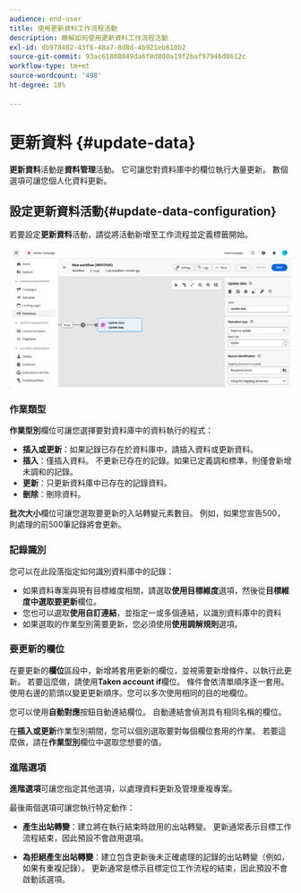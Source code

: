 ```yaml
---
audience: end-user
title: 使用更新資料工作流程活動
description: 瞭解如何使用更新資料工作流程活動
exl-id: db978482-43f6-48a7-8d8d-4b921eb610b2
source-git-commit: 93ac61808049da6f0d800a19f2baf97946d8612c
workflow-type: tm+mt
source-wordcount: '498'
ht-degree: 18%

---
```


# 更新資料 {#update-data}

**更新資料**&#x200B;活動是&#x200B;**資料管理**&#x200B;活動。 它可讓您對資料庫中的欄位執行大量更新。 數個選項可讓您個人化資料更新。

<!--
The **Operation type** field lets you choose the process to be carried out on the data in the database. Select the first option to add data or update (it if it has already been added). You can also only add data, only update data, or delete data. Select the **Update and merge collections** to select a primary record to link duplicates to, and delete those duplicates safely

Specify how to identify the records in the database: if data relate to an existing targeting dimension, select the **Using the targeting dimension** option and select the targeting dimension and fields to update. Otherwise, specify one or more custom links to identify the data in the database, or direct use of reconciliation keys.

Select the fields to update and reconciliation settings. You can use the **Auto-mapping** option to automatically identify the fields to be updated.

The **Advanced options** section let you specify additional settings to manage data and duplicates.

Toggle the **Generate an outbound transition** option to add an outbound transition that will be activated at the end of the execution of the **Update data** activity. The update generally marks the end of a targeting workflow and therefore the option is not activated by default.

Toggle the **Generate an outbound transition for rejects** option to add an outbound transition containing records that have not been correctly processed after the update (for example if there is a duplicate). The update generally marks the end of a targeting workflow and therefore the option is not activated by default.
-->

## 設定更新資料活動{#update-data-configuration}

若要設定&#x200B;**更新資料**&#x200B;活動，請從將活動新增至工作流程並定義標籤開始。

![](../assets/workflow-update-data.png)

### 作業類型

**作業型別**&#x200B;欄位可讓您選擇要對資料庫中的資料執行的程式：

* **插入或更新**：如果記錄已存在於資料庫中，請插入資料或更新資料。
* **插入**：僅插入資料。 不更新已存在的記錄。如果已定義調和標準，則僅會新增未調和的記錄。
* **更新**：只更新資料庫中已存在的記錄資料。
* **刪除**：刪除資料。

**批次大小**&#x200B;欄位可讓您選取要更新的入站轉變元素數目。 例如，如果您宣告500，則處理的前500筆記錄將會更新。

### 記錄識別

您可以在此段落指定如何識別資料庫中的記錄：

* 如果資料專案與現有目標維度相關，請選取&#x200B;**使用目標維度**&#x200B;選項，然後從&#x200B;**目標維度中選取要更新**&#x200B;欄位。
* 您也可以選取&#x200B;**使用自訂連結**，並指定一或多個連結，以識別資料庫中的資料
* 如果選取的作業型別需要更新，您必須使用&#x200B;**使用調解規則**&#x200B;選項。

### 要更新的欄位

在要更新的&#x200B;**欄位**&#x200B;區段中，新增將套用更新的欄位，並視需要新增條件，以執行此更新。 若要這麼做，請使用&#x200B;**Taken account if**&#x200B;欄位。 條件會依清單順序逐一套用。使用右邊的箭頭以變更更新順序。您可以多次使用相同的目的地欄位。

您可以使用&#x200B;**自動對應**&#x200B;按鈕自動連結欄位。 自動連結會偵測具有相同名稱的欄位。

在&#x200B;**插入或更新**&#x200B;作業型別期間，您可以個別選取要對每個欄位套用的作業。 若要這麼做，請在&#x200B;**作業型別**&#x200B;欄位中選取您想要的值。

### 進階選項

**進階選項**&#x200B;可讓您指定其他選項，以處理資料更新及管理重複專案。

<!--
* **Disable automatic key management**
* **Disable audit**
* **Empty the destination value if the source value is empty**
* **Update all columns with matching names**
* **Ignore records which concern the same target**: only the first in the list of expressions will be considered
-->

最後兩個選項可讓您執行特定動作：

* **產生出站轉變**：建立將在執行結束時啟用的出站轉變。 更新通常表示目標工作流程結束，因此預設不會啟用選項。

* **為拒絕產生出站轉變**：建立包含更新後未正確處理的記錄的出站轉變（例如，如果有重複記錄）。 更新通常是標示目標定位工作流程的結束，因此預設不會啟動該選項。
